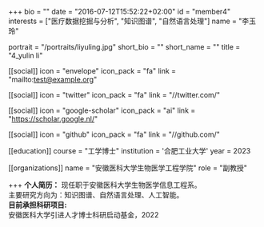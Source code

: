 +++
bio = ""
date = "2016-07-12T15:52:22+02:00"
id = "member4"
interests = ["医疗数据挖掘与分析", "知识图谱", "自然语言处理"]
name = "李玉玲"

portrait = "/portraits/liyuling.jpg"
short_bio = ""
short_name = ""
title = "4_yulin li"

[[social]]
    icon = "envelope"
    icon_pack = "fa"
    link = "mailto:test@example.org"

[[social]]
    icon = "twitter"
    icon_pack = "fa"
    link = "//twitter.com/"

[[social]]
    icon = "google-scholar"
    icon_pack = "ai"
    link = "https://scholar.google.nl/"

[[social]]
    icon = "github"
    icon_pack = "fa"
    link = "//github.com/"

[[education]]
    course = "工学博士"
    institution = '合肥工业大学'
    year = 2023

[[organizations]]
    name = "安徽医科大学生物医学工程学院"
    role = "副教授"

+++
**个人简历：** 
现任职于安徽医科大学生物医学信息工程系。  
主要研究方向为：知识图谱、自然语言处理、人工智能。    
**目前承担科研项目:**    
安徽医科大学引进人才博士科研启动基金，2022    
